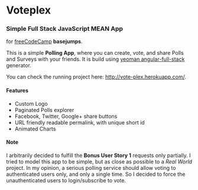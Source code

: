 # Voteplex #

### Simple Full Stack JavaScript MEAN App  
for [freeCodeCamp](http://www.freecodecamp.com) **basejumps**.

This is a simple **Polling App**, where you can create, vote, and share Polls
and Surveys with your friends.
It is build using [yeoman angular-full-stack](https://github.com/DaftMonk/generator-angular-fullstack) generator.

You can check the running project here: http://vote-plex.herokuapp.com/.

#### Features

* Custom Logo
* Paginated Polls explorer
* Facebook, Twitter, Google+ share buttons
* URL friendly readable permalink, with unique short id
* Animated Charts

#### Note

I arbitrarily decided to fulfill the **Bonus User Story 1** requests only partially.
I tried to model this app to be simple, but as close as possible to a *Real World* project.
In my opinion, a serious polling service should allow voting to authenticated users only, and only
a single time. So I decided to force the unauthenticated users to login/subscribe to vote.
